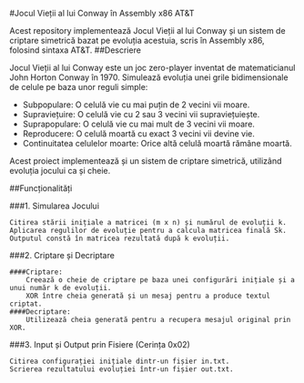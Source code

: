 #Jocul Vieții al lui Conway în Assembly x86 AT&T

Acest repository implementează Jocul Vieții al lui Conway și un sistem de criptare simetrică bazat pe evoluția acestuia, scris în Assembly x86, folosind sintaxa AT&T.
##Descriere

Jocul Vieții al lui Conway este un joc zero-player inventat de matematicianul John Horton Conway în 1970. Simulează evoluția unei grile bidimensionale de celule pe baza unor reguli simple:

-    Subpopulare: O celulă vie cu mai puțin de 2 vecini vii moare.
-    Supraviețuire: O celulă vie cu 2 sau 3 vecini vii supraviețuiește.
-    Suprapopulare: O celulă vie cu mai mult de 3 vecini vii moare.
-    Reproducere: O celulă moartă cu exact 3 vecini vii devine vie.
-    Continuitatea celulelor moarte: Orice altă celulă moartă rămâne moartă.

Acest proiect implementează și un sistem de criptare simetrică, utilizând evoluția jocului ca și cheie.

##Funcționalități

###1. Simularea Jocului 

    Citirea stării inițiale a matricei (m x n) și numărul de evoluții k.
    Aplicarea regulilor de evoluție pentru a calcula matricea finală Sk.
    Outputul constă în matricea rezultată după k evoluții.

###2. Criptare și Decriptare 

    ####Criptare:
        Creează o cheie de criptare pe baza unei configurări inițiale și a unui număr k de evoluții.
        XOR între cheia generată și un mesaj pentru a produce textul criptat.
    ####Decriptare:
        Utilizează cheia generată pentru a recupera mesajul original prin XOR.

###3. Input și Output prin Fisiere (Cerința 0x02)

    Citirea configurației inițiale dintr-un fișier in.txt.
    Scrierea rezultatului evoluției într-un fișier out.txt.
